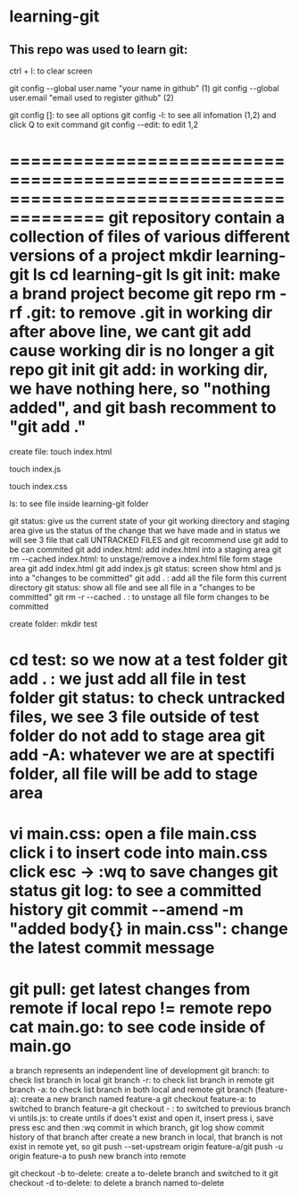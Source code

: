 # learning-git

## This repo was used to learn git: 

ctrl + l: to clear screen

git config --global user.name "your name in github" (1)
git config --global user.email "email used to register github" (2)

git config [<options>]: to see all options
git config -l: to see all infomation (1,2) and click Q to exit command
git config --edit: to edit 1,2

=======================================================================================
git repository contain a collection of files of various different versions of a project
mkdir learning-git
ls
cd learning-git
ls
git init: make a brand project become git repo
rm -rf .git: to remove .git in working dir
after above line, we cant git add cause working dir is no longer a git repo
git init
git add: in working dir, we have nothing here, so "nothing added", and git bash recomment to "git add ."
=======================================================================================
create file: 
touch index.html

touch index.js

touch index.css

ls: to see file inside learning-git folder

git status: give us the current state of your git working directory and staging area
		give us the status of the change that we have made
	and in status we will see 3 file that call UNTRACKED FILES and git recommend use git add <file>
	to be can commited
git add index.html: add index.html into a staging area
git rm --cached index.html: to unstage/remove a index.html file form stage area
git add index.html
git add index.js
git status: screen show html and js into a "changes to be committed"
git add . : add all the file form this current directory 
git status: show all file and see all file in a "changes to be committed"
git rm -r --cached . : to unstage all file form changes to be committed

create folder:
mkdir test

cd test: so we now at a test folder
	git add . : we just add all file in test folder
	git status: to check untracked files, we see 3 file outside of test folder do not add to stage area
git add -A: whatever we are at spectifi folder, all file will be add to stage area
=======================================================================================
vi main.css: open a file main.css 
click i to insert code into main.css
click esc -> :wq to save changes
git status
git log: to see a committed history
git commit --amend -m "added body{} in main.css": change the latest commit message
=======================================================================================
git pull: get latest changes from remote if local repo != remote repo
cat main.go: to see code inside of main.go
=======================================================================================
a branch represents an independent line of development
git branch: to check list branch in local
git branch -r: to check list branch in remote
git branch -a: to check list branch in both local and remote
git branch (feature-a): create a new branch named feature-a
git checkout feature-a: to switched to branch feature-a
git checkout - : to switched to previous branch
vi untils.js: to create untils if does't exist and open it, insert press i, save press esc and then :wq
commit in which branch, git log show commit history of that branch
after create a new branch in local, that branch is not exist in remote yet, 
so git push --set-upstream origin feature-a/git push -u origin feature-a to push new branch into remote

git checkout -b to-delete: create a to-delete branch and switched to it
git checkout -d to-delete: to delete a branch named to-delete

